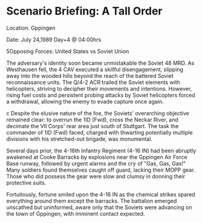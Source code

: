 # Scenario Briefing: A Tall Order



Location: Gppingen

Date: July 24,1989   Day+4 @ 04:00hrs

5Opposing Forces: United States vs Soviet Union



The adversary's identity soon became unmistakable the Soviet 48 MRD. As Westhausen fell, the 4 CAV executed a skillful disengagement, slipping away into the wooded hills beyond the reach of the battered Soviet reconnaissance units. The Q/4-2 ACR trailed the Soviet elements with helicopters, striving to decipher their movements and intentions. However, rising fuel costs and persistent probing attacks by Soviet helicopters forced a withdrawal, allowing the enemy to evade capture once again.



c Despite the elusive nature of the foe, the Soviets' overarching objective remained clear: to overrun the 1ID (Fwd), cross the Neckar River, and decimate the VII Corps' rear area just south of Stuttgart. The task the commander of 1ID (Fwd) faced, charged with thwarting potentially multiple divisions with his stretched-out brigade, was monumental.



Several days prior, the 4-16th Infantry Regiment (4-16 IN) had been abruptly awakened at Cooke Barracks by explosions near the Gppingen Air Force Base runway, followed by urgent alarms and the cry of "Gas, Gas, Gas!" Many soldiers found themselves caught off guard, lacking their MOPP gear. Those who did possess the gear were slow and clumsy in donning their protective suits.



Fortuitously, fortune smiled upon the 4-16 IN as the chemical strikes spared everything around them except the barracks. The battalion emerged unscathed but uninformed, aware only that the Soviets were advancing on the town of Gppingen, with imminent contact expected.
